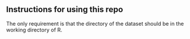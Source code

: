 ## Instructions for using this repo

The only requirement is that the directory of the dataset
should be in the working directory of R.

